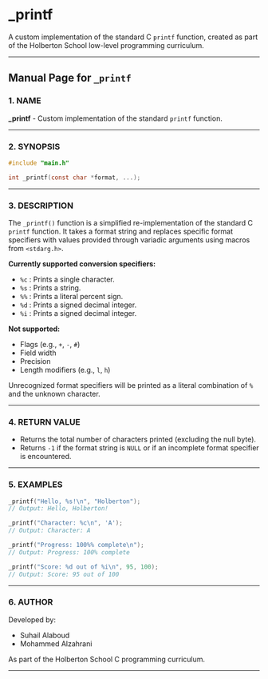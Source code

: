 # _printf

A custom implementation of the standard C `printf` function, created as part of the Holberton School low-level programming curriculum.

---

## Manual Page for `_printf`

### 1. NAME
**_printf** - Custom implementation of the standard `printf` function.

---

### 2. SYNOPSIS
```c
#include "main.h"

int _printf(const char *format, ...);
```

---

### 3. DESCRIPTION
The `_printf()` function is a simplified re-implementation of the standard C `printf` function. It takes a format string and replaces specific format specifiers with values provided through variadic arguments using macros from `<stdarg.h>`.

**Currently supported conversion specifiers:**
- `%c` : Prints a single character.
- `%s` : Prints a string.
- `%%` : Prints a literal percent sign.
- `%d` : Prints a signed decimal integer.
- `%i` : Prints a signed decimal integer.

**Not supported:**
- Flags (e.g., `+`, `-`, `#`)
- Field width
- Precision
- Length modifiers (e.g., `l`, `h`)

Unrecognized format specifiers will be printed as a literal combination of `%` and the unknown character.

---

### 4. RETURN VALUE
- Returns the total number of characters printed (excluding the null byte).
- Returns `-1` if the format string is `NULL` or if an incomplete format specifier is encountered.

---

### 5. EXAMPLES

```c
_printf("Hello, %s!\n", "Holberton");
// Output: Hello, Holberton!

_printf("Character: %c\n", 'A');
// Output: Character: A

_printf("Progress: 100%% complete\n");
// Output: Progress: 100% complete

_printf("Score: %d out of %i\n", 95, 100);
// Output: Score: 95 out of 100
```

---

### 6. AUTHOR
Developed by:
- Suhail Alaboud  
- Mohammed Alzahrani  

As part of the Holberton School C programming curriculum.

---


